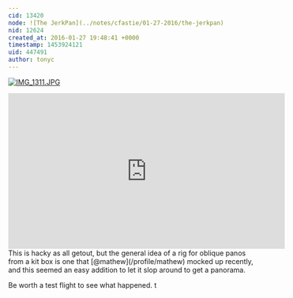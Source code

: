 ```yaml
---
cid: 13420
node: ![The JerkPan](../notes/cfastie/01-27-2016/the-jerkpan)
nid: 12624
created_at: 2016-01-27 19:48:41 +0000
timestamp: 1453924121
uid: 447491
author: tonyc
---
```


[![IMG_1311.JPG](//i.publiclab.org/system/images/photos/000/013/896/medium/IMG_1311.JPG)](//i.publiclab.org/system/images/photos/000/013/896/original/IMG_1311.JPG)

<iframe width="560" height="315" src="https://www.youtube.com/embed/Ji18EjzqgUI" frameborder="0" allowfullscreen></iframe>
This is hacky as all getout, but the general idea of a rig for oblique panos from a kit box is one that [@mathew](/profile/mathew) mocked up recently, and this seemed an easy addition to let it slop around to get a panorama.

Be worth a test flight to see what happened.
t